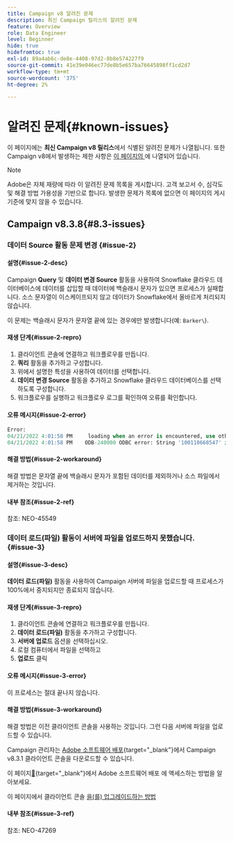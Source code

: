 ```yaml
---
title: Campaign v8 알려진 문제
description: 최신 Campaign 릴리스의 알려진 문제
feature: Overview
role: Data Engineer
level: Beginner
hide: true
hidefromtoc: true
exl-id: 89a4ab6c-de8e-4408-97d2-8b8e574227f9
source-git-commit: 41e39e046ec77de8b5e657ba76645898ff1cd2d7
workflow-type: tm+mt
source-wordcount: '375'
ht-degree: 2%

---
```


# 알려진 문제{#known-issues}

이 페이지에는 **최신 Campaign v8 릴리스**&#x200B;에서 식별된 알려진 문제가 나열됩니다. 또한 Campaign v8에서 발생하는 제한 사항은 [이 페이지의 &#x200B;](ac-guardrails.md)에 나열되어 있습니다.


>[!NOTE]
>
>Adobe은 자체 재량에 따라 이 알려진 문제 목록을 게시합니다. 고객 보고서 수, 심각도 및 해결 방법 가용성을 기반으로 합니다. 발생한 문제가 목록에 없으면 이 페이지의 게시 기준에 맞지 않을 수 있습니다.

## Campaign v8.3.8{#8.3-issues}

### 데이터 Source 활동 문제 변경 {#issue-2}

#### 설명{#issue-2-desc}

Campaign **Query** 및 **데이터 변경 Source** 활동을 사용하여 Snowflake 클라우드 데이터베이스에 데이터를 삽입할 때 데이터에 백슬래시 문자가 있으면 프로세스가 실패합니다. 소스 문자열이 이스케이프되지 않고 데이터가 Snowflake에서 올바르게 처리되지 않습니다.

이 문제는 백슬래시 문자가 문자열 끝에 있는 경우에만 발생합니다(예: `Barker\`).


#### 재생 단계{#issue-2-repro}

1. 클라이언트 콘솔에 연결하고 워크플로우를 만듭니다.
1. **쿼리** 활동을 추가하고 구성합니다.
1. 위에서 설명한 특성을 사용하여 데이터를 선택합니다.
1. **데이터 변경 Source** 활동을 추가하고 Snowflake 클라우드 데이터베이스를 선택하도록 구성합니다.
1. 워크플로우를 실행하고 워크플로우 로그를 확인하여 오류를 확인합니다.


#### 오류 메시지{#issue-2-error}

```sql
Error:
04/21/2022 4:01:58 PM     loading when an error is encountered, use other values such as 'SKIP_FILE' or 'CONTINUE' for the ON_ERROR option. For more information on loading options, please run 'info loading_data' in a SQL client. SQLState: 22000
04/21/2022 4:01:58 PM    ODB-240000 ODBC error: String '100110668547' is too long and would be truncated   File 'wkf1656797_21_1_3057430574#458516uploadPart0.chunk.gz', line 1, character 0   Row 90058, column "WKF1656797_21_1"["SCARRIER_ROUTE":13]   If you would like to continue
```

#### 해결 방법{#issue-2-workaround}

해결 방법은 문자열 끝에 백슬래시 문자가 포함된 데이터를 제외하거나 소스 파일에서 제거하는 것입니다.


#### 내부 참조{#issue-2-ref}

참조: NEO-45549


### 데이터 로드(파일) 활동이 서버에 파일을 업로드하지 못했습니다. {#issue-3}

#### 설명{#issue-3-desc}

**데이터 로드(파일)** 활동을 사용하여 Campaign 서버에 파일을 업로드할 때 프로세스가 100%에서 중지되지만 종료되지 않습니다.

#### 재생 단계{#issue-3-repro}

1. 클라이언트 콘솔에 연결하고 워크플로우를 만듭니다.
1. **데이터 로드(파일)** 활동을 추가하고 구성합니다.
1. **서버에 업로드** 옵션을 선택하십시오.
1. 로컬 컴퓨터에서 파일을 선택하고
1. **업로드** 클릭


#### 오류 메시지{#issue-3-error}

이 프로세스는 절대 끝나지 않습니다.

#### 해결 방법{#issue-3-workaround}

해결 방법은 이전 클라이언트 콘솔을 사용하는 것입니다. 그런 다음 서버에 파일을 업로드할 수 있습니다.

Campaign 관리자는 [Adobe 소프트웨어 배포](https://experience.adobe.com/#/downloads/content/software-distribution/en/campaign.html?1_group.propertyvalues.property=.%2Fjcr%3Acontent%2Fmetadata%2Fdc%3Aversion&1_group.propertyvalues.operation=equals&1_group.propertyvalues.0_values=target-version%3Acampaign%2F8&orderby=%40jcr%3Acontent%2Fjcr%3AlastModified&orderby.sort=desc&layout=list&p.offset=0&p.limit=4){target="_blank"}에서 Campaign v8.3.1 클라이언트 콘솔을 다운로드할 수 있습니다.

이 페이지[&#128279;](https://experienceleague.adobe.com/docs/experience-cloud/software-distribution/home.html?lang=ko){target="_blank"}에서 Adobe 소프트웨어 배포 에 액세스하는 방법을 알아보세요.

이 페이지에서 클라이언트 콘솔 [을(를) 업그레이드하는 방법](connect.md)

#### 내부 참조{#issue-3-ref}

참조: NEO-47269

